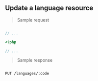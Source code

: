 ## Update a language resource

> Sample request

```shell

```

```javascript
// ...
```

```php
<?php

// ...
```

> Sample response

```json

```

`PUT /languages/:code`
